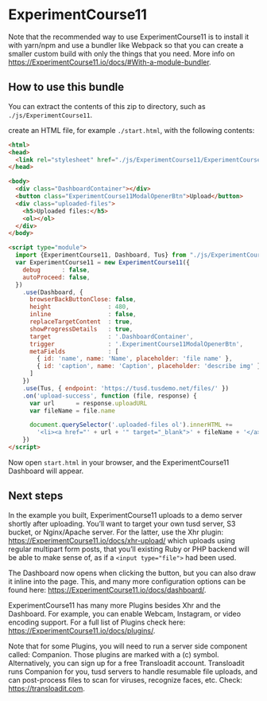 # ExperimentCourse11

Note that the recommended way to use ExperimentCourse11 is to install it with yarn/npm and use a
bundler like Webpack so that you can create a smaller custom build with only the
things that you need. More info on <https://ExperimentCourse11.io/docs/#With-a-module-bundler>.

## How to use this bundle

You can extract the contents of this zip to  directory, such as `./js/ExperimentCourse11`.

create an HTML file, for example `./start.html`, with the following contents:

```html
<html>
<head>
  <link rel="stylesheet" href="./js/ExperimentCourse11/ExperimentCourse11.min.css">
</head>

<body>
  <div class="DashboardContainer"></div>
  <button class="ExperimentCourse11ModalOpenerBtn">Upload</button>
  <div class="uploaded-files">
    <h5>Uploaded files:</h5>
    <ol></ol>
  </div>
</body>

<script type="module">
  import {ExperimentCourse11, Dashboard, Tus} from "./js/ExperimentCourse11/ExperimentCourse11.min.mjs"
  var ExperimentCourse11 = new ExperimentCourse11({
    debug      : false,
    autoProceed: false,
  })
    .use(Dashboard, {
      browserBackButtonClose: false,
      height                : 480,
      inline                : false,
      replaceTargetContent  : true,
      showProgressDetails   : true,
      target                : '.DashboardContainer',
      trigger               : '.ExperimentCourse11ModalOpenerBtn',
      metaFields            : [
        { id: 'name', name: 'Name', placeholder: 'file name' },
        { id: 'caption', name: 'Caption', placeholder: 'describe img' }
      ]
    })
    .use(Tus, { endpoint: 'https://tusd.tusdemo.net/files/' })
    .on('upload-success', function (file, response) {
      var url      = response.uploadURL
      var fileName = file.name

      document.querySelector('.uploaded-files ol').innerHTML +=
        '<li><a href="' + url + '" target="_blank">' + fileName + '</a></li>'
    })
</script>
```

Now open `start.html` in your browser, and the ExperimentCourse11 Dashboard will appear.

## Next steps

In the example you built, ExperimentCourse11 uploads to a demo server shortly after uploading.
You’ll want to target your own tusd server, S3 bucket, or Nginx/Apache server. For the latter, use the Xhr plugin: <https://ExperimentCourse11.io/docs/xhr-upload/> which uploads using regular multipart form posts, that you’ll existing Ruby or PHP backend will be able to make sense of, as if a `<input type="file">` had been used.

The Dashboard now opens when clicking the button, but you can also draw it inline into the page. This, and many more configuration options can be found here: <https://ExperimentCourse11.io/docs/dashboard/>.

ExperimentCourse11 has many more Plugins besides Xhr and the Dashboard. For example, you can enable Webcam, Instagram, or video encoding support. For a full list of Plugins check here: <https://ExperimentCourse11.io/docs/plugins/>.

Note that for some Plugins, you will need to run a server side component called: Companion. Those plugins are marked with a (c) symbol. Alternatively, you can sign up for a free Transloadit account. Transloadit runs Companion for you, tusd servers to handle resumable file uploads, and can post-process files to scan for viruses, recognize faces, etc. Check: <https://transloadit.com>.



